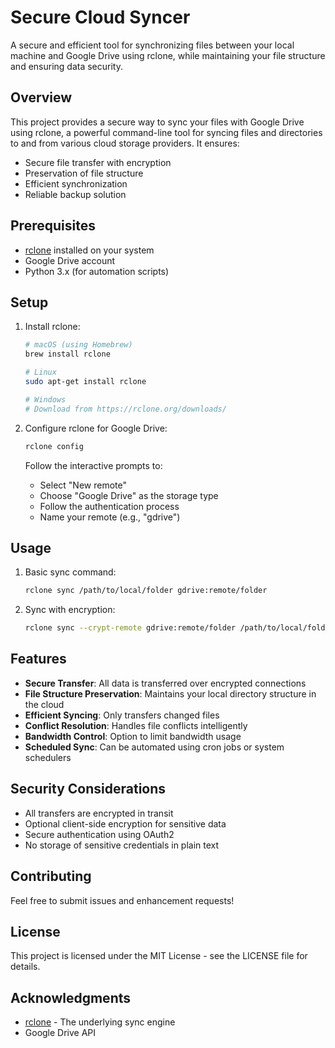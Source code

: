 # Secure Cloud Syncer

A secure and efficient tool for synchronizing files between your local machine and Google Drive using rclone, while maintaining your file structure and ensuring data security.

## Overview

This project provides a secure way to sync your files with Google Drive using rclone, a powerful command-line tool for syncing files and directories to and from various cloud storage providers. It ensures:

- Secure file transfer with encryption
- Preservation of file structure
- Efficient synchronization
- Reliable backup solution

## Prerequisites

- [rclone](https://rclone.org/downloads/) installed on your system
- Google Drive account
- Python 3.x (for automation scripts)

## Setup

1. Install rclone:
   ```bash
   # macOS (using Homebrew)
   brew install rclone

   # Linux
   sudo apt-get install rclone

   # Windows
   # Download from https://rclone.org/downloads/
   ```

2. Configure rclone for Google Drive:
   ```bash
   rclone config
   ```
   Follow the interactive prompts to:
   - Select "New remote"
   - Choose "Google Drive" as the storage type
   - Follow the authentication process
   - Name your remote (e.g., "gdrive")

## Usage

1. Basic sync command:
   ```bash
   rclone sync /path/to/local/folder gdrive:remote/folder
   ```

2. Sync with encryption:
   ```bash
   rclone sync --crypt-remote gdrive:remote/folder /path/to/local/folder
   ```

## Features

- **Secure Transfer**: All data is transferred over encrypted connections
- **File Structure Preservation**: Maintains your local directory structure in the cloud
- **Efficient Syncing**: Only transfers changed files
- **Conflict Resolution**: Handles file conflicts intelligently
- **Bandwidth Control**: Option to limit bandwidth usage
- **Scheduled Sync**: Can be automated using cron jobs or system schedulers

## Security Considerations

- All transfers are encrypted in transit
- Optional client-side encryption for sensitive data
- Secure authentication using OAuth2
- No storage of sensitive credentials in plain text

## Contributing

Feel free to submit issues and enhancement requests!

## License

This project is licensed under the MIT License - see the LICENSE file for details.

## Acknowledgments

- [rclone](https://rclone.org/) - The underlying sync engine
- Google Drive API 